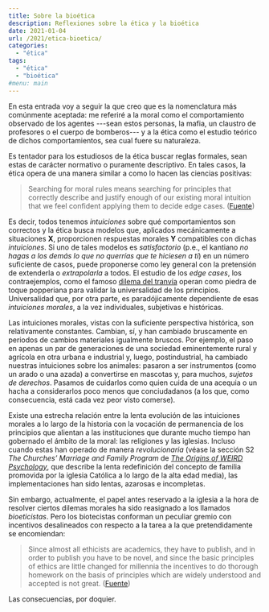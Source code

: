 ```yaml
---
title: Sobre la bioética
description: Reflexiones sobre la ética y la bioética
date: 2021-01-04
url: /2021/etica-bioetica/
categories:
  - "ética"
tags:
  - "ética"
  - "bioética"
#menu: main
---
```


En esta entrada voy a seguir la que creo que es la nomenclatura más comúnmente aceptada: me referiré a la moral como el comportamiento observado de los agentes ---sean estos personas, la mafia, un claustro de profesores o el cuerpo de bomberos--- y a la ética como el estudio teórico de dichos comportamientos, sea cual fuere su naturaleza.

Es tentador para los estudiosos de la ética buscar reglas formales, sean estas de carácter normativo o puramente descriptivo. En tales casos, la ética opera de una manera similar a como lo hacen las ciencias positivas:

> Searching for moral rules means searching for principles that correctly describe and justify enough of our existing moral intuition that we feel confident applying them to decide edge cases. ([Fuente](https://web.archive.org/web/20161115073538/http://raikoth.net/consequentialism.html))

Es decir, todos tenemos _intuiciones_ sobre qué comportamientos son correctos y la ética busca modelos que, aplicados mecánicamente a situaciones **X**, proporcionen respuestas morales **Y** compatibles con dichas _intuiciones_. Si uno de tales modelos es _satisfactorio_ (p.e., el kantiano _no hagas a los demás lo que no querrías que te hiciesen a ti_) en un número suficiente de casos, puede proponerse como ley general con la pretensión de extenderla o _extrapolarla_ a todos. El estudio de los _edge cases_, los contraejemplos, como el famoso [dilema del tranvía](https://es.wikipedia.org/wiki/Dilema_del_tranv%C3%ADa) operan como piedra de toque popperiana para validar la universalidad de los principios. Universalidad que, por otra parte, es paradójicamente dependiente de esas _intuiciones morales_, a la vez individuales, subjetivas e históricas.

Las intuiciones morales, vistas con la suficiente perspectiva histórica, son relativamente constantes. Cambian, sí, y han cambiado bruscamente en periodos de cambios materiales igualmente bruscos. Por ejemplo, el paso en apenas un par de generaciones de una sociedad eminentemente rural y agrícola en otra urbana e industrial y, luego, postindustrial, ha cambiado nuestras intuiciones sobre los animales: pasaron a ser instrumentos (como un arado o una azada) a convertirse en mascotas y, para muchos, _sujetos de derechos_. Pasamos de cuidarlos como quien cuida de una acequia o un hacha a considerarlos poco menos que conciudadanos (a los que, como consecuencia, está cada vez peor visto comerse).

Existe una estrecha relación entre la lenta evolución de las intuiciones morales a lo largo de la historia con la vocación de permanencia de los principios que alientan a las instituciones que durante mucho tiempo han gobernado el ámbito de la moral: las religiones y las iglesias. Incluso cuando estas han operado de manera _revolucionaria_ (véase la sección S2 _The Churches’ Marriage and Family Program_ de [_The Origins of WEIRD Psychology_](https://psyarxiv.com/d6qhu/), que describe la lenta redefinición del concepto de familia promovida por la iglesia Católica a lo largo de la alta edad media), las implementaciones han sido lentas, azarosas e incompletas.

Sin embargo, actualmente, el papel antes reservado a la iglesia a la hora de resolver ciertos dilemas morales ha sido reasignado a los llamados _bioeticistas_. Pero los biotecistas conforman un peculiar gremio con incentivos desalineados con respecto a la tarea a la que pretendidamente se encomiendan:

> Since almost all ethicists are academics, they have to publish, and in order to publish you have to be novel, and since the basic principles of ethics are little changed for millennia the incentives to do thorough homework on the basis of principles which are widely understood and accepted is not great. ([Fuente](https://marginalrevolution.com/marginalrevolution/2020/12/from-my-email-on-bioethicists.html))

Las consecuencias, por doquier.
